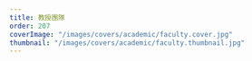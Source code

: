 ```yaml
---
title: 教授團隊
order: 207
coverImage: "/images/covers/academic/faculty.cover.jpg"
thumbnail: "/images/covers/academic/faculty.thumbnail.jpg"
---
```

